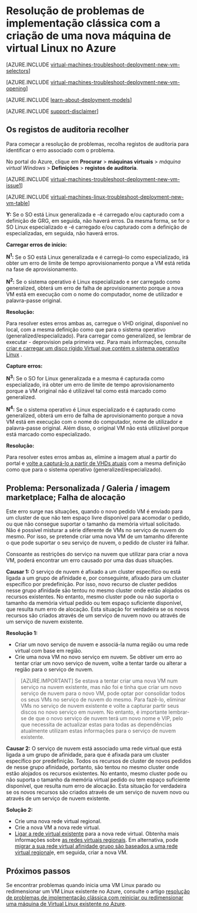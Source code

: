 <properties
   pageTitle="Resolver problemas de Linux VM implementação-clássica | Microsoft Azure"
   description="Resolução de problemas de implementação clássica quando cria uma nova máquina de virtual Linux no Azure"
   services="virtual-machines-linux"
   documentationCenter=""
   authors="JiangChen79"
   manager="felixwu"
   editor=""
   tags="top-support-issue"/>

<tags
  ms.service="virtual-machines-linux"
  ms.workload="na"
  ms.tgt_pltfrm="vm-linux"
  ms.devlang="na"
  ms.topic="article"
  ms.date="09/06/2016"
  ms.author="cjiang"/>

# <a name="troubleshoot-classic-deployment-issues-with-creating-a-new-linux-virtual-machine-in-azure"></a>Resolução de problemas de implementação clássica com a criação de uma nova máquina de virtual Linux no Azure

[AZURE.INCLUDE [virtual-machines-troubleshoot-deployment-new-vm-selectors](../../includes/virtual-machines-linux-troubleshoot-deployment-new-vm-selectors-include.md)]

[AZURE.INCLUDE [virtual-machines-troubleshoot-deployment-new-vm-opening](../../includes/virtual-machines-troubleshoot-deployment-new-vm-opening-include.md)]

[AZURE.INCLUDE [learn-about-deployment-models](../../includes/learn-about-deployment-models-classic-include.md)]

[AZURE.INCLUDE [support-disclaimer](../../includes/support-disclaimer.md)]

## <a name="collect-audit-logs"></a>Os registos de auditoria recolher

Para começar a resolução de problemas, recolha registos de auditoria para identificar o erro associado com o problema.

No portal do Azure, clique em **Procurar** > **máquinas virtuais** > *máquina virtual Windows* > **Definições** > **registos de auditoria**.

[AZURE.INCLUDE [virtual-machines-troubleshoot-deployment-new-vm-issue1](../../includes/virtual-machines-troubleshoot-deployment-new-vm-issue1-include.md)]

[AZURE.INCLUDE [virtual-machines-linux-troubleshoot-deployment-new-vm-table](../../includes/virtual-machines-linux-troubleshoot-deployment-new-vm-table.md)]

**Y:** Se o SO está Linux generalizada e -é carregado e/ou capturado com a definição de GRG, em seguida, não haverá erros. Da mesma forma, se for o SO Linux especializado e -é carregado e/ou capturado com a definição de especializadas, em seguida, não haverá erros.

**Carregar erros de início:**

**N<sup>1</sup>:** Se o SO está Linux generalizada e é carregá-lo como especializado, irá obter um erro de limite de tempo aprovisionamento porque a VM está retida na fase de aprovisionamento.

**N<sup>2</sup>:** Se o sistema operativo é Linux especializado e ser carregado como generalized, obterá um erro de falha de aprovisionamento porque a nova VM está em execução com o nome do computador, nome de utilizador e palavra-passe original.

**Resolução:**

Para resolver estes erros ambas as, carregue o VHD original, disponível no local, com a mesma definição como que para o sistema operativo (generalized/especializado). Para carregar como generalized, se lembrar de executar - deprovision pela primeira vez. Para mais informações, consulte [criar e carregar um disco rígido Virtual que contém o sistema operativo Linux](virtual-machines-linux-classic-create-upload-vhd.md) .

**Capture erros:**

**N<sup>3</sup>:** Se o SO for Linux generalizada e a mesma é capturada como especializado, irá obter um erro de limite de tempo aprovisionamento porque a VM original não é utilizável tal como está marcado como generalized.

**N<sup>4</sup>:** Se o sistema operativo é Linux especializado e é capturado como generalized, obterá um erro de falha de aprovisionamento porque a nova VM está em execução com o nome do computador, nome de utilizador e palavra-passe original. Além disso, o original VM não está utilizável porque está marcado como especializado.

**Resolução:**

Para resolver estes erros ambas as, elimine a imagem atual a partir do portal e [volte a capturá-lo a partir de VHDs atuais](virtual-machines-linux-classic-capture-image.md) com a mesma definição como que para o sistema operativo (generalized/especializado).

## <a name="issue-custom-gallery-marketplace-image-allocation-failure"></a>Problema: Personalizada / Galeria / imagem marketplace; Falha de alocação
Este erro surge nas situações, quando o novo pedido VM é enviado para um cluster de que não tem espaço livre disponível para acomodar o pedido, ou que não consegue suportar o tamanho da memória virtual solicitado. Não é possível misturar a série diferente de VMs no serviço de nuvem do mesmo. Por isso, se pretende criar uma nova VM de um tamanho diferente o que pode suportar o seu serviço de nuvem, o pedido de cluster irá falhar.

Consoante as restrições do serviço na nuvem que utilizar para criar a nova VM, poderá encontrar um erro causado por uma das duas situações.

**Causar 1:** O serviço de nuvem é afixado a um cluster específico ou está ligada a um grupo de afinidade e, por conseguinte, afixado para um cluster específico por predefinição. Por isso, novo recurso de cluster pedidos nesse grupo afinidade são tentou no mesmo cluster onde estão alojados os recursos existentes. No entanto, mesmo cluster pode ou não suporta o tamanho da memória virtual pedido ou tem espaço suficiente disponível, que resulta num erro de alocação. Esta situação for verdadeira se os novos recursos são criados através de um serviço de nuvem novo ou através de um serviço de nuvem existente.

**Resolução 1:**

- Criar um novo serviço de nuvem e associá-la numa região ou uma rede virtual com base em região.
- Crie uma nova VM no novo serviço em nuvem.
  Se obtiver um erro ao tentar criar um novo serviço de nuvem, volte a tentar tarde ou alterar a região para o serviço de nuvem.

> [AZURE.IMPORTANT] Se estava a tentar criar uma nova VM num serviço na nuvem existente, mas não foi e tinha que criar um novo serviço de nuvem para o novo VM, pode optar por consolidar todos os seus VMs no serviço de nuvem do mesmo. Para fazê-lo, eliminar VMs no serviço de nuvem existente e volte a capturar partir seus discos no novo serviço em nuvem. No entanto, é importante lembrar-se de que o novo serviço de nuvem terá um novo nome e VIP, pelo que necessita de actualizar estas para todas as dependências atualmente utilizam estas informações para o serviço de nuvem existente.

**Causar 2:** O serviço de nuvem está associado uma rede virtual que está ligada a um grupo de afinidade, para que é afixada para um cluster específico por predefinição. Todos os recursos de cluster de novos pedidos de nesse grupo afinidade, portanto, são tentou no mesmo cluster onde estão alojados os recursos existentes. No entanto, mesmo cluster pode ou não suporta o tamanho da memória virtual pedido ou tem espaço suficiente disponível, que resulta num erro de alocação. Esta situação for verdadeira se os novos recursos são criados através de um serviço de nuvem novo ou através de um serviço de nuvem existente.

**Solução 2:**

- Crie uma nova rede virtual regional.
- Crie a nova VM a nova rede virtual.
- [Ligar a rede virtual existente](https://azure.microsoft.com/blog/vnet-to-vnet-connecting-virtual-networks-in-azure-across-different-regions/) para a nova rede virtual. Obtenha mais informações sobre [as redes virtuais regionais](https://azure.microsoft.com/blog/2014/05/14/regional-virtual-networks/). Em alternativa, pode [migrar a sua rede virtual afinidade grupo são baseados a uma rede virtual regional](https://azure.microsoft.com/blog/2014/11/26/migrating-existing-services-to-regional-scope/)e, em seguida, criar a nova VM.

## <a name="next-steps"></a>Próximos passos
Se encontrar problemas quando inicia uma VM Linux parado ou redimensionar um VM Linux existente no Azure, consulte o artigo [resolução de problemas de implementação clássica com reiniciar ou redimensionar uma máquina de Virtual Linux existente no Azure](virtual-machines-linux-classic-restart-resize-error-troubleshooting.md).
